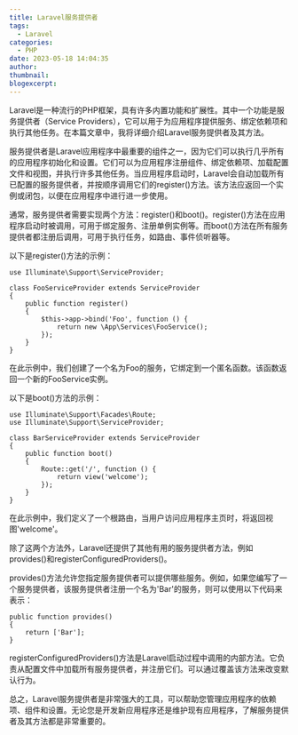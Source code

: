 ```yaml
---
title: Laravel服务提供者
tags:
  - Laravel
categories:
  - PHP
date: 2023-05-18 14:04:35
author:
thumbnail:
blogexcerpt:
---
```

Laravel是一种流行的PHP框架，具有许多内置功能和扩展性。其中一个功能是服务提供者（Service Providers），它可以用于为应用程序提供服务、绑定依赖项和执行其他任务。在本篇文章中，我将详细介绍Laravel服务提供者及其方法。

服务提供者是Laravel应用程序中最重要的组件之一，因为它们可以执行几乎所有的应用程序初始化和设置。它们可以为应用程序注册组件、绑定依赖项、加载配置文件和视图，并执行许多其他任务。当应用程序启动时，Laravel会自动加载所有已配置的服务提供者，并按顺序调用它们的register()方法。该方法应返回一个实例或闭包，以便在应用程序中进行进一步使用。

通常，服务提供者需要实现两个方法：register()和boot()。register()方法在应用程序启动时被调用，可用于绑定服务、注册单例实例等。而boot()方法在所有服务提供者都注册后调用，可用于执行任务，如路由、事件侦听器等。

以下是register()方法的示例：

```
use Illuminate\Support\ServiceProvider;

class FooServiceProvider extends ServiceProvider
{
    public function register()
    {
        $this->app->bind('Foo', function () {
            return new \App\Services\FooService();
        });
    }
}
```

在此示例中，我们创建了一个名为Foo的服务，它绑定到一个匿名函数。该函数返回一个新的FooService实例。

以下是boot()方法的示例：

```
use Illuminate\Support\Facades\Route;
use Illuminate\Support\ServiceProvider;

class BarServiceProvider extends ServiceProvider
{
    public function boot()
    {
        Route::get('/', function () {
            return view('welcome');
        });
    }
}
```

在此示例中，我们定义了一个根路由，当用户访问应用程序主页时，将返回视图'welcome'。

除了这两个方法外，Laravel还提供了其他有用的服务提供者方法，例如provides()和registerConfiguredProviders()。

provides()方法允许您指定服务提供者可以提供哪些服务。例如，如果您编写了一个服务提供者，该服务提供者注册一个名为'Bar'的服务，则可以使用以下代码来表示：

```
public function provides()
{
    return ['Bar'];
}
```

registerConfiguredProviders()方法是Laravel启动过程中调用的内部方法。它负责从配置文件中加载所有服务提供者，并注册它们。可以通过覆盖该方法来改变默认行为。

总之，Laravel服务提供者是非常强大的工具，可以帮助您管理应用程序的依赖项、组件和设置。无论您是开发新应用程序还是维护现有应用程序，了解服务提供者及其方法都是非常重要的。
